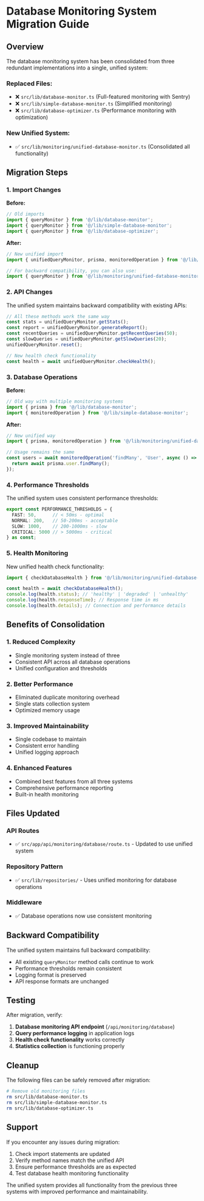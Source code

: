 # Database Monitoring System Migration Guide

## Overview

The database monitoring system has been consolidated from three redundant implementations into a single, unified system:

### Replaced Files:
- ❌ `src/lib/database-monitor.ts` (Full-featured monitoring with Sentry)
- ❌ `src/lib/simple-database-monitor.ts` (Simplified monitoring)
- ❌ `src/lib/database-optimizer.ts` (Performance monitoring with optimization)

### New Unified System:
- ✅ `src/lib/monitoring/unified-database-monitor.ts` (Consolidated all functionality)

## Migration Steps

### 1. Import Changes

**Before:**
```typescript
// Old imports
import { queryMonitor } from '@/lib/database-monitor';
import { queryMonitor } from '@/lib/simple-database-monitor';
import { queryMonitor } from '@/lib/database-optimizer';
```

**After:**
```typescript
// New unified import
import { unifiedQueryMonitor, prisma, monitoredOperation } from '@/lib/monitoring/unified-database-monitor';

// For backward compatibility, you can also use:
import { queryMonitor } from '@/lib/monitoring/unified-database-monitor';
```

### 2. API Changes

The unified system maintains backward compatibility with existing APIs:

```typescript
// All these methods work the same way
const stats = unifiedQueryMonitor.getStats();
const report = unifiedQueryMonitor.generateReport();
const recentQueries = unifiedQueryMonitor.getRecentQueries(50);
const slowQueries = unifiedQueryMonitor.getSlowQueries(20);
unifiedQueryMonitor.reset();

// New health check functionality
const health = await unifiedQueryMonitor.checkHealth();
```

### 3. Database Operations

**Before:**
```typescript
// Old way with multiple monitoring systems
import { prisma } from '@/lib/database-monitor';
import { monitoredOperation } from '@/lib/simple-database-monitor';
```

**After:**
```typescript
// New unified way
import { prisma, monitoredOperation } from '@/lib/monitoring/unified-database-monitor';

// Usage remains the same
const users = await monitoredOperation('findMany', 'User', async () => {
  return await prisma.user.findMany();
});
```

### 4. Performance Thresholds

The unified system uses consistent performance thresholds:

```typescript
export const PERFORMANCE_THRESHOLDS = {
  FAST: 50,      // < 50ms - optimal
  NORMAL: 200,   // 50-200ms - acceptable
  SLOW: 1000,    // 200-1000ms - slow
  CRITICAL: 5000 // > 5000ms - critical
} as const;
```

### 5. Health Monitoring

New unified health check functionality:

```typescript
import { checkDatabaseHealth } from '@/lib/monitoring/unified-database-monitor';

const health = await checkDatabaseHealth();
console.log(health.status); // 'healthy' | 'degraded' | 'unhealthy'
console.log(health.responseTime); // Response time in ms
console.log(health.details); // Connection and performance details
```

## Benefits of Consolidation

### 1. **Reduced Complexity**
- Single monitoring system instead of three
- Consistent API across all database operations
- Unified configuration and thresholds

### 2. **Better Performance**
- Eliminated duplicate monitoring overhead
- Single stats collection system
- Optimized memory usage

### 3. **Improved Maintainability**
- Single codebase to maintain
- Consistent error handling
- Unified logging approach

### 4. **Enhanced Features**
- Combined best features from all three systems
- Comprehensive performance reporting
- Built-in health monitoring

## Files Updated

### API Routes
- ✅ `src/app/api/monitoring/database/route.ts` - Updated to use unified system

### Repository Pattern
- ✅ `src/lib/repositories/` - Uses unified monitoring for database operations

### Middleware
- ✅ Database operations now use consistent monitoring

## Backward Compatibility

The unified system maintains full backward compatibility:

- All existing `queryMonitor` method calls continue to work
- Performance thresholds remain consistent
- Logging format is preserved
- API response formats are unchanged

## Testing

After migration, verify:

1. **Database monitoring API endpoint** (`/api/monitoring/database`)
2. **Query performance logging** in application logs
3. **Health check functionality** works correctly
4. **Statistics collection** is functioning properly

## Cleanup

The following files can be safely removed after migration:

```bash
# Remove old monitoring files
rm src/lib/database-monitor.ts
rm src/lib/simple-database-monitor.ts
rm src/lib/database-optimizer.ts
```

## Support

If you encounter any issues during migration:

1. Check import statements are updated
2. Verify method names match the unified API
3. Ensure performance thresholds are as expected
4. Test database health monitoring functionality

The unified system provides all functionality from the previous three systems with improved performance and maintainability.